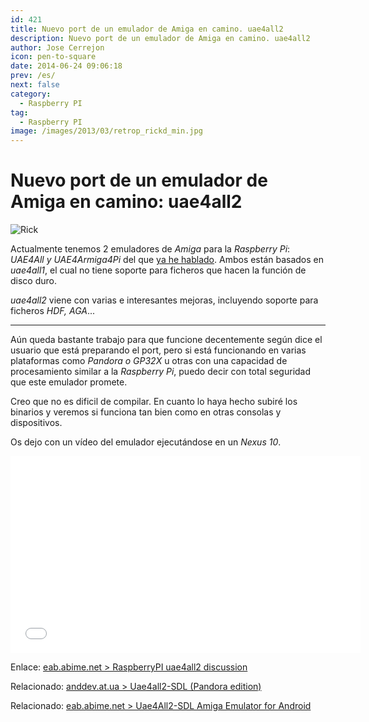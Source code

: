 ```yaml
---
id: 421
title: Nuevo port de un emulador de Amiga en camino. uae4all2
description: Nuevo port de un emulador de Amiga en camino. uae4all2
author: Jose Cerrejon
icon: pen-to-square
date: 2014-06-24 09:06:18
prev: /es/
next: false
category:
  - Raspberry PI
tag:
  - Raspberry PI
image: /images/2013/03/retrop_rickd_min.jpg
---
```


# Nuevo port de un emulador de Amiga en camino: uae4all2

![Rick](/images/2013/03/retrop_rickd_min.jpg)

Actualmente tenemos 2 emuladores de *Amiga* para la *Raspberry Pi*: *UAE4All y UAE4Armiga4Pi* del que [ya he hablado](/post.php?id=413). Ambos están basados en *uae4all1*, el cual no tiene soporte para ficheros que hacen la función de disco duro.

*uae4all2* viene con varias e interesantes mejoras, incluyendo soporte para ficheros *HDF, AGA*...
- - -
Aún queda bastante trabajo para que funcione decentemente según dice el usuario que está preparando el port, pero si está funcionando en varias plataformas como *Pandora o GP32X* u otras con una capacidad de procesamiento similar a la *Raspberry Pi*, puedo decir con total seguridad que este emulador promete.

Creo que no es dificil de compilar. En cuanto lo haya hecho subiré los binarios y veremos si funciona tan bien como en otras consolas y dispositivos.

Os dejo con un vídeo del emulador ejecutándose en un *Nexus 10*.

<iframe width="560" height="315" src="//www.youtube.com/embed/jEv93Urzuj0" frameborder="0" allowfullscreen></iframe> 

Enlace: [eab.abime.net > RaspberryPI uae4all2 discussion](http://eab.abime.net/showthread.php?t=73953)

Relacionado: [anddev.at.ua > Uae4all2-SDL (Pandora edition) ](http://anddev.at.ua/load/emulators/uae4all2_sdl_pandora_edition/2-1-0-20)

Relacionado: [eab.abime.net > Uae4All2-SDL Amiga Emulator for Android](http://eab.abime.net/showthread.php?t=71330)